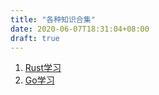 ```yaml
---
title: "各种知识合集"
date: 2020-06-07T18:31:04+08:00
draft: true
---
```


1. [Rust学习](/post/rust/rustmain)
2. [Go学习](/post/go/base)

